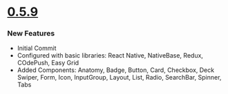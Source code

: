 
# [0.5.9](https://github.com/GeekyAnts/NativeBase-KitchenSink/releases/tag/v0.5.9)

### New Features

- Initial Commit
- Configured with basic libraries: React Native, NativeBase, Redux, COdePush, Easy Grid
- Added Components: Anatomy, Badge, Button, Card, Checkbox, Deck Swiper, Form, Icon, InputGroup, Layout, List, Radio, SearchBar, Spinner, Tabs
